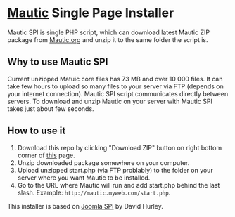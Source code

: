 # [Mautic](https://www.mautic.org/) Single Page Installer

Mautic SPI is single PHP script, which can download latest Mautic ZIP package from [Mautic.org](https://www.mautic.org/) and unzip it to the same folder the script is. 

## Why to use Mautic SPI

Current unzipped Matuic core files has 73 MB and over 10 000 files. It can take few hours to upload so many files to your server via FTP (depends on your internet connection). Mautic SPI script communicates directly between servers. To download and unzip Mautic on your server with Mautic SPI takes just about few seconds.

## How to use it

1. Download this repo by clicking "Download ZIP" button on right bottom corner of [this](https://github.com/mautic/mautic-spi) page.
2. Unzip downloaded package somewhere on your computer.
3. Upload unzipped start.php (via FTP problably) to the folder on your server where you want Mautic to be installed.
4. Go to the URL where Mautic will run and add start.php behind the last slash. Example: `http://mautic.myweb.com/start.php`.

This installer is based on [Joomla SPI](https://github.com/dbhurley/joomla-spi) by David Hurley.
